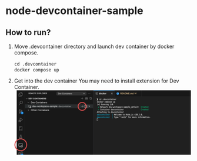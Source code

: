 # node-devcontainer-sample

## How to run?

1. Move .devcontainer directory and launch dev container by docker compose.

   ```
   cd .devcontainer
   docker compose up
   ```

2. Get into the dev container
   You may need to install extension for Dev Container.
   ![RemoteContainer](./assets/RemoteContainer.png)

